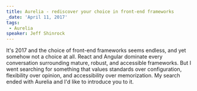 ```yaml
---
title: Aurelia - rediscover your choice in front-end frameworks
_date: 'April 11, 2017'
tags:
 - Aurelia
speaker: Jeff Shinrock
---
```


It's 2017 and the choice of front-end frameworks seems endless, and yet somehow
not a choice at all. React and Angular dominate every conversation surrounding
mature, robust, and accessible frameworks. But I went searching for something
that values standards over configuration, flexibility over opinion, and
accessibility over memorization. My search ended with Aurelia and I'd like to
introduce you to it.
